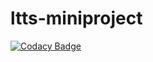 # ltts-miniproject

[![Codacy Badge](https://api.codacy.com/project/badge/Grade/ebe4d31b32f749e898fd9ceca81b2029)](https://app.codacy.com/gh/256644/ltts-miniproject?utm_source=github.com&utm_medium=referral&utm_content=256644/ltts-miniproject&utm_campaign=Badge_Grade_Settings)